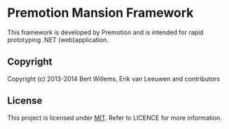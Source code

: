 # Premotion Mansion Framework

This framework is developed by Premotion and is intended for rapid prototyping .NET (web)application.

## Copyright

Copyright (c) 2013-2014 Bert Willems, Erik van Leeuwen and contributors

## License

This project is licensed under [MIT](http://www.opensource.org/licenses/mit-license.php "Read more about the MIT license form"). Refer to LICENCE for more information.
